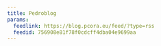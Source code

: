 ```yaml
---
title: Pedroblog
params:
  feedlink: https://blog.pcora.eu/feed/?type=rss
  feedid: 756908e81f78f0cdcff4dba04e9699aa
---
```

